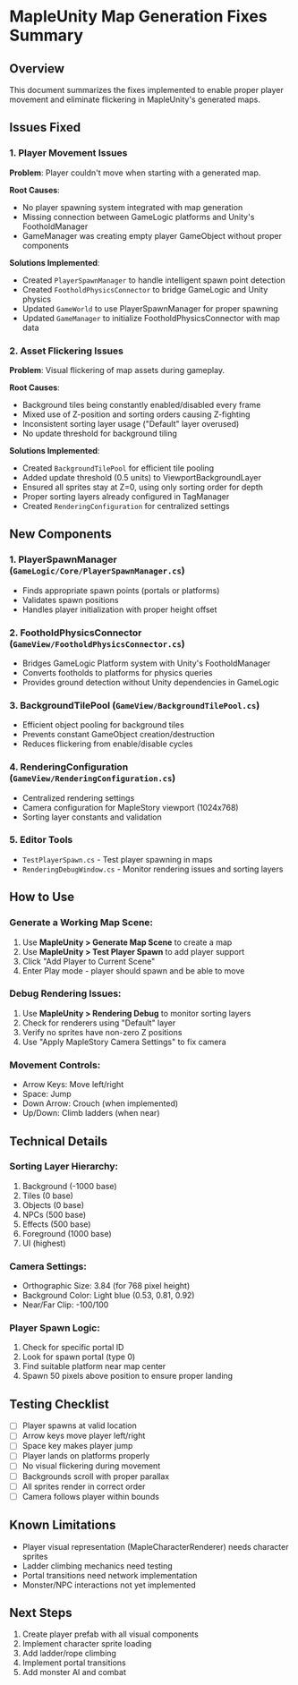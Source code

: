 # MapleUnity Map Generation Fixes Summary

## Overview
This document summarizes the fixes implemented to enable proper player movement and eliminate flickering in MapleUnity's generated maps.

## Issues Fixed

### 1. Player Movement Issues
**Problem**: Player couldn't move when starting with a generated map.

**Root Causes**:
- No player spawning system integrated with map generation
- Missing connection between GameLogic platforms and Unity's FootholdManager
- GameManager was creating empty player GameObject without proper components

**Solutions Implemented**:
- Created `PlayerSpawnManager` to handle intelligent spawn point detection
- Created `FootholdPhysicsConnector` to bridge GameLogic and Unity physics
- Updated `GameWorld` to use PlayerSpawnManager for proper spawning
- Updated `GameManager` to initialize FootholdPhysicsConnector with map data

### 2. Asset Flickering Issues
**Problem**: Visual flickering of map assets during gameplay.

**Root Causes**:
- Background tiles being constantly enabled/disabled every frame
- Mixed use of Z-position and sorting orders causing Z-fighting
- Inconsistent sorting layer usage ("Default" layer overused)
- No update threshold for background tiling

**Solutions Implemented**:
- Created `BackgroundTilePool` for efficient tile pooling
- Added update threshold (0.5 units) to ViewportBackgroundLayer
- Ensured all sprites stay at Z=0, using only sorting order for depth
- Proper sorting layers already configured in TagManager
- Created `RenderingConfiguration` for centralized settings

## New Components

### 1. PlayerSpawnManager (`GameLogic/Core/PlayerSpawnManager.cs`)
- Finds appropriate spawn points (portals or platforms)
- Validates spawn positions
- Handles player initialization with proper height offset

### 2. FootholdPhysicsConnector (`GameView/FootholdPhysicsConnector.cs`)
- Bridges GameLogic Platform system with Unity's FootholdManager
- Converts footholds to platforms for physics queries
- Provides ground detection without Unity dependencies in GameLogic

### 3. BackgroundTilePool (`GameView/BackgroundTilePool.cs`)
- Efficient object pooling for background tiles
- Prevents constant GameObject creation/destruction
- Reduces flickering from enable/disable cycles

### 4. RenderingConfiguration (`GameView/RenderingConfiguration.cs`)
- Centralized rendering settings
- Camera configuration for MapleStory viewport (1024x768)
- Sorting layer constants and validation

### 5. Editor Tools
- `TestPlayerSpawn.cs` - Test player spawning in maps
- `RenderingDebugWindow.cs` - Monitor rendering issues and sorting layers

## How to Use

### Generate a Working Map Scene:
1. Use **MapleUnity > Generate Map Scene** to create a map
2. Use **MapleUnity > Test Player Spawn** to add player support
3. Click "Add Player to Current Scene" 
4. Enter Play mode - player should spawn and be able to move

### Debug Rendering Issues:
1. Use **MapleUnity > Rendering Debug** to monitor sorting layers
2. Check for renderers using "Default" layer
3. Verify no sprites have non-zero Z positions
4. Use "Apply MapleStory Camera Settings" to fix camera

### Movement Controls:
- Arrow Keys: Move left/right
- Space: Jump
- Down Arrow: Crouch (when implemented)
- Up/Down: Climb ladders (when near)

## Technical Details

### Sorting Layer Hierarchy:
1. Background (-1000 base)
2. Tiles (0 base)
3. Objects (0 base)
4. NPCs (500 base)
5. Effects (500 base)
6. Foreground (1000 base)
7. UI (highest)

### Camera Settings:
- Orthographic Size: 3.84 (for 768 pixel height)
- Background Color: Light blue (0.53, 0.81, 0.92)
- Near/Far Clip: -100/100

### Player Spawn Logic:
1. Check for specific portal ID
2. Look for spawn portal (type 0)
3. Find suitable platform near map center
4. Spawn 50 pixels above position to ensure proper landing

## Testing Checklist
- [ ] Player spawns at valid location
- [ ] Arrow keys move player left/right
- [ ] Space key makes player jump
- [ ] Player lands on platforms properly
- [ ] No visual flickering during movement
- [ ] Backgrounds scroll with proper parallax
- [ ] All sprites render in correct order
- [ ] Camera follows player within bounds

## Known Limitations
- Player visual representation (MapleCharacterRenderer) needs character sprites
- Ladder climbing mechanics need testing
- Portal transitions need network implementation
- Monster/NPC interactions not yet implemented

## Next Steps
1. Create player prefab with all visual components
2. Implement character sprite loading
3. Add ladder/rope climbing
4. Implement portal transitions
5. Add monster AI and combat